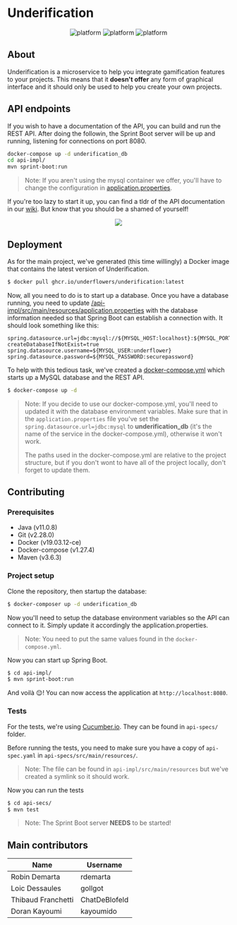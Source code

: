# Underification

<p align="center">
  <img src="https://forthebadge.com/images/badges/powered-by-black-magic.svg" alt="platform">
    <img src="https://forthebadge.com/images/badges/it-works-why.svg" alt="platform">
    <img src="https://forthebadge.com/images/badges/0-percent-optimized.svg" alt="platform">
</p>

## About

Underification is a microservice to help you integrate gamification features to your projects. This means that it **doesn't offer** any form of graphical interface and it should only be used to help you create your own projects.

## API endpoints

If you wish to have a documentation of the API, you can build and run the REST API. After doing the followin, the Sprint Boot server will be up and running, listening for connections on port 8080.

```bash
docker-compose up -d underification_db
cd api-impl/
mvn sprint-boot:run
```

> Note: If you aren't using the mysql container we offer, you'll have to change the configuration in [application.properties](.//api-impl/src/main/resources/application.properties).

If you're too lazy to start it up, you can find a tldr of the API documentation in our [wiki](https://github.com/Underflowers/Underification/wiki/API-Endpoints-TLDR). But know that you should be a shamed of yourself!

<p align="center">
    <img src="https://media.giphy.com/media/vX9WcCiWwUF7G/giphy.gif">
</p>

## Deployment

As for the main project, we've generated (this time willingly) a Docker image that contains the latest version of Underification.

```bash
$ docker pull ghcr.io/underflowers/underification:latest
```

Now, all you need to do is to start up a database. Once you have a database running, you need to update [/api-impl/src/main/resources/application.properties](/api-impl/src/main/resources/application.properties) with the database information needed so that Spring Boot can establish a connection with. It should look something like this:

```
spring.datasource.url=jdbc:mysql://${MYSQL_HOST:localhost}:${MYSQL_PORT:3307}/underification?createDatabaseIfNotExist=true
spring.datasource.username=${MYSQL_USER:underflower}
spring.datasource.password=${MYSQL_PASSWORD:securepassword}
```

To help with this tedious task, we've created a [docker-compose.yml](docker-compose.yml) which starts up a MySQL database and the REST API.

```bash
$ docker-compose up -d
```

> Note:  If you decide to use our docker-compose.yml, you'll need to updated  it with the database environment variables. Make sure that in the `application.properties` file you've set the `spring.datasource.url=jdbc:mysql` to **underification_db** (it's the name of the service in the docker-compose.yml), otherwise it  won't work.
>
> The paths used in the docker-compose.yml are relative to the project  structure, but if you don't wont to have all of the project locally,  don't forget to update them.

## Contributing

### Prerequisites

* Java (v11.0.8)
* Git (v2.28.0)
* Docker (v19.03.12-ce)
* Docker-compose (v1.27.4)
* Maven (v3.6.3)

### Project setup

Clone the repository, then startup the database:

```bash
$ docker-composer up -d underification_db
```

Now you'll need to setup the database environment variables so the API can connect to it. Simply update it accordingly the application.properties.

> Note: You need to put the same values found in the `docker-compose.yml`.

Now you can start up Spring Boot.

```bash
$ cd api-impl/
$ mvn sprint-boot:run 
```

And voilà :relieved:! You can now access the application at `http://localhost:8080`.

### Tests

For the tests, we're using [Cucumber.io](https://cucumber.io/). They can be found in `api-specs/` folder.

Before running the tests, you need to make sure you have a copy of `api-spec.yaml` in `api-specs/src/main/resources/`.

> Note: The file can be found in `api-impl/src/main/resources` but we've created a symlink so it should work.

Now you can run the tests

```bash
$ cd api-secs/
$ mvn test
```

> Note: The Sprint Boot server **NEEDS** to be started!

## Main contributors

| Name               | Username      |
| ------------------ | ------------- |
| Robin Demarta      | rdemarta      |
| Loic Dessaules     | gollgot       |
| Thibaud Franchetti | ChatDeBlofeld |
| Doran Kayoumi      | kayoumido     |
